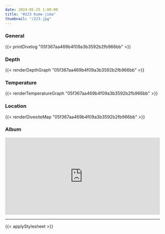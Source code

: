 ```yaml
---
date: 2024-05-25 1:00:00
title: "#223 Kume-jima"
thumbnail: "/223.jpg"
---
```


### General

{{< printDivelog "05f367aa469b4f09a3b3592b2fb966bb" >}}

### Depth

{{< renderDepthGraph "05f367aa469b4f09a3b3592b2fb966bb" >}}

### Temperature

{{< renderTemperatureGraph "05f367aa469b4f09a3b3592b2fb966bb" >}}

### Location

{{< renderDivesiteMap "05f367aa469b4f09a3b3592b2fb966bb" >}}

### Album

<div class='lr_embed' style='position: relative; padding-bottom: 50%; height: 0; overflow: hidden;'><iframe id='iframe' src='https://lightroom.adobe.com/embed/shares/7463e1fb318744ea84bfdcfea1178802/slideshow?background_color=%232D2D2D&color=%23999999' frameborder='0'style='width:100%; height:100%; position: absolute; top:0; left:0;' ></iframe></div>

---

{{< applyStylesheet >}}

